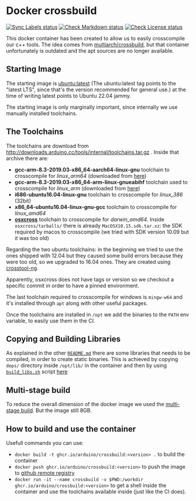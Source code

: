 # Docker crossbuild

[![Sync Labels status](https://github.com/arduino/crossbuild/actions/workflows/sync-labels.yml/badge.svg)](https://github.com/arduino/crossbuild/actions/workflows/sync-labels.yml)
[![Check Markdown status](https://github.com/arduino/crossbuild/actions/workflows/check-markdown-task.yml/badge.svg)](https://github.com/arduino/crossbuild/actions/workflows/check-markdown-task.yml)
[![Check License status](https://github.com/arduino/crossbuild/actions/workflows/check-license.yml/badge.svg)](https://github.com/arduino/crossbuild/actions/workflows/check-license.yml)

This docker container has been created to allow us to easily crosscompile our c++ tools. The idea comes from [multiarch/crossbuild](https://github.com/multiarch/crossbuild), but that container unfortunately is outdated and the apt sources are no longer available.

## Starting Image
The starting image is [ubuntu:latest](https://hub.docker.com/_/ubuntu) (The ubuntu:latest tag points to the "latest LTS", since that's the version recommended for general use.) at the time of writing latest points to Ubuntu 22.04 jammy.

The starting image is only marginally important, since internally we use manually installed toolchains.

## The Toolchains
The toolchains are download from http://downloads.arduino.cc/tools/internal/toolchains.tar.gz .
Inside that archive there are:
- **gcc-arm-8.3-2019.03-x86_64-aarch64-linux-gnu** toolchain to crosscompile for *linux_arm64* (downloaded from [here](https://developer.arm.com/-/media/Files/downloads/gnu-a/8.3-2019.03/binrel/gcc-arm-8.3-2019.03-x86_64-aarch64-linux-gnu.tar.xz))
- **gcc-arm-8.3-2019.03-x86_64-arm-linux-gnueabihf** toolchain used to crosscompile for *linux_arm* (downloaded from [here](https://developer.arm.com/-/media/Files/downloads/gnu-a/8.3-2019.03/binrel/gcc-arm-8.3-2019.03-x86_64-arm-linux-gnueabihf.tar.xz))
- **i686-ubuntu16.04-linux-gnu** toolchain to crosscompile for *linux_386* (32bit)
- **x86_64-ubuntu16.04-linux-gnu-gcc** toolchain to crosscompile for *linux_amd64*
- [**osxcross**](https://github.com/tpoechtrager/osxcross) toolchain to crosscompile for *darwin_amd64*. Inside `osxcross/tarballs/` there is already `MacOSX10.15.sdk.tar.xz`: the SDK required by macos to crosscompile (we tried with SDK version 10.09 but it was too old)

Regarding the two ubuntu toolchains: in the beginning we tried to use the ones shipped with 12.04 but they caused some build errors because they were too old, so we upgraded to 16.04 ones. They are created using [crosstool-ng](https://github.com/crosstool-ng/crosstool-ng).

Apparently, osxcross does not have tags or version so we checkout a specific commit in order to have a pinned environment.

The last toolchain required to crosscompile for windows is `mingw-w64` and it's installed through `apt` along with other useful packages.

Once the toolchains are installed in `/opt` we add the binaries to the `PATH` env variable, to easily use them in the CI.

## Copying and Building Libraries
As explained in the other [`README.md`](deps/README.md) there are some libraries that needs to be compiled, in order to create static binaries. This is achieved by copying `deps/` directory inside `/opt/lib/` in the container and then by using [`build_libs.sh`](deps/build_libs.sh) script [here](Dockerfile#L53-L59)

## Multi-stage build
To reduce the overall dimension of the docker image we used the  [multi-stage build](https://learnk8s.io/blog/smaller-docker-images). But the image still 8GB.

## How to build and use the container
Usefull commands you can use:
- `docker build -t ghcr.io/arduino/crossbuild:<version> .` to build the container
- `docker push ghcr.io/arduino/crossbuild:<version>` to push the image to [github remote registry](https://docs.github.com/en/packages/guides/container-guides-for-github-packages)
- `docker run -it --name crossbuild -v $PWD:/workdir ghcr.io/arduino/crossbuild:<version>` to get a shell inside the container and use the toolchains available inside (just like the CI does).
